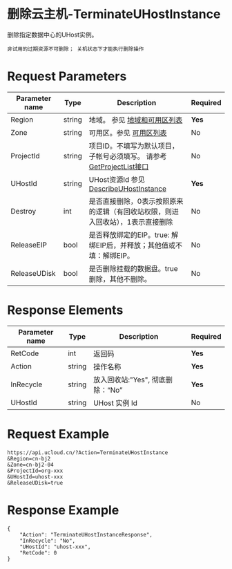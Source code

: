 # 删除云主机-TerminateUHostInstance

删除指定数据中心的UHost实例。

```
非试用的过期资源不可删除； 关机状态下才能执行删除操作
```

# Request Parameters
|Parameter name|Type|Description|Required|
|---|---|---|---|
|Region|string|地域。 参见 [地域和可用区列表](api/summary/regionlist)|**Yes**|
|Zone|string|可用区。参见 [可用区列表](api/summary/regionlist)|No|
|ProjectId|string|项目ID。不填写为默认项目，子帐号必须填写。 请参考[GetProjectList接口](api/summary/get_project_list)|No|
|UHostId|string|UHost资源Id 参见 [DescribeUHostInstance](api/uhost-api/describe_uhost_instance)|**Yes**|
|Destroy|int|是否直接删除，0表示按照原来的逻辑（有回收站权限，则进入回收站），1表示直接删除|No|
|ReleaseEIP|bool|是否释放绑定的EIP。true: 解绑EIP后，并释放；其他值或不填：解绑EIP。|No|
|ReleaseUDisk|bool|是否删除挂载的数据盘。true删除，其他不删除。|No|

# Response Elements
|Parameter name|Type|Description|Required|
|---|---|---|---|
|RetCode|int|返回码|**Yes**|
|Action|string|操作名称|**Yes**|
|InRecycle|string|放入回收站:"Yes", 彻底删除：“No”|**Yes**|
|UHostId|string|UHost 实例 Id|No|

# Request Example
```
https://api.ucloud.cn/?Action=TerminateUHostInstance
&Region=cn-bj2
&Zone=cn-bj2-04
&ProjectId=org-xxx
&UHostId=uhost-xxx
&ReleaseUDisk=true
```

# Response Example
```
{
    "Action": "TerminateUHostInstanceResponse", 
    "InRecycle": "No", 
    "UHostId": "uhost-xxx", 
    "RetCode": 0
}
```

